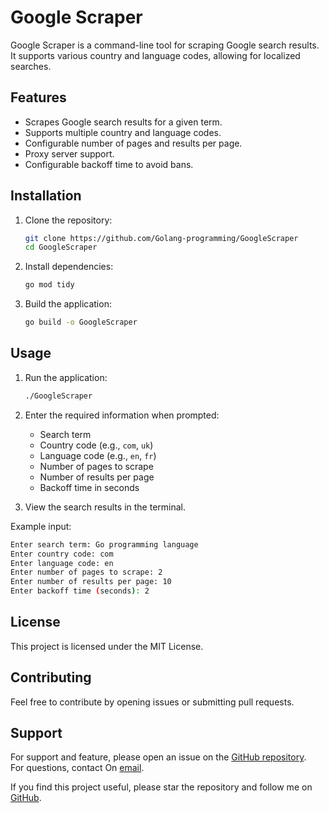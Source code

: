 # Google Scraper

Google Scraper is a command-line tool for scraping Google search results. It supports various country and language codes, allowing for localized searches.

## Features

- Scrapes Google search results for a given term.
- Supports multiple country and language codes.
- Configurable number of pages and results per page.
- Proxy server support.
- Configurable backoff time to avoid bans.

## Installation

1. Clone the repository:
    ```sh
    git clone https://github.com/Golang-programming/GoogleScraper
    cd GoogleScraper
    ```

2. Install dependencies:
    ```sh
    go mod tidy
    ```

3. Build the application:
    ```sh
    go build -o GoogleScraper
    ```

## Usage

1. Run the application:
    ```sh
    ./GoogleScraper
    ```

2. Enter the required information when prompted:
    - Search term
    - Country code (e.g., `com`, `uk`)
    - Language code (e.g., `en`, `fr`)
    - Number of pages to scrape
    - Number of results per page
    - Backoff time in seconds

3. View the search results in the terminal.

Example input:
```sh
Enter search term: Go programming language
Enter country code: com
Enter language code: en
Enter number of pages to scrape: 2
Enter number of results per page: 10
Enter backoff time (seconds): 2
```

## License

This project is licensed under the MIT License.

## Contributing

Feel free to contribute by opening issues or submitting pull requests.

## Support

For support and feature, please open an issue on the [GitHub repository](https://github.com/Golang-programming/GoogleScraper/issues).
<br>
For questions, contact On [email](mailto:zeshanshakil0@gmail.com).

If you find this project useful, please star the repository and follow me on [GitHub](https://github.com/zeshantech).
